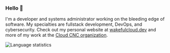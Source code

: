 ### Hello 👋

I'm a developer and systems administrator working on the bleeding edge of software. My specialties are fullstack development, DevOps, and cybersecurity. Check out my personal website at [wakefulcloud.dev](https://wakefulcloud.dev) and more of my work at the [Cloud CNC organization](https://github.com/cloud-cnc).

![Language statistics](https://github-readme-stats.vercel.app/api/top-langs?username=wakeful-cloud&layout=compact&theme=tokyonight)
